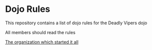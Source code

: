 Dojo Rules
==========

This repository contains a list of dojo rules for the Deadly Vipers dojo

All members should read the rules

[The organization which started it all](https://github.com/deadlyvipers)
